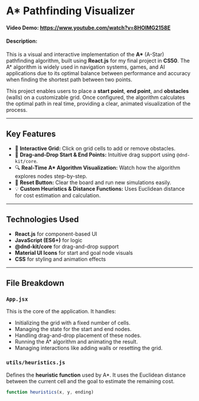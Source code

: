 # A* Pathfinding Visualizer

#### Video Demo: https://www.youtube.com/watch?v=8HOlMG2158E
#### Description:

This is a visual and interactive implementation of the **A\*** (A-Star) pathfinding algorithm, built using **React.js** for my final project in **CS50**. The A* algorithm is widely used in navigation systems, games, and AI applications due to its optimal balance between performance and accuracy when finding the shortest path between two points.

This project enables users to place a **start point**, **end point**, and **obstacles** (walls) on a customizable grid. Once configured, the algorithm calculates the optimal path in real time, providing a clear, animated visualization of the process.

---

## Key Features

- 🧭 **Interactive Grid:** Click on grid cells to add or remove obstacles.
- 🚩 **Drag-and-Drop Start & End Points:** Intuitive drag support using `@dnd-kit/core`.
- 🔍 **Real-Time A\* Algorithm Visualization:** Watch how the algorithm explores nodes step-by-step.
- 🔁 **Reset Button:** Clear the board and run new simulations easily.
- 💡 **Custom Heuristics & Distance Functions:** Uses Euclidean distance for cost estimation and calculation.

---

## Technologies Used

- **React.js** for component-based UI
- **JavaScript (ES6+)** for logic
- **@dnd-kit/core** for drag-and-drop support
- **Material UI Icons** for start and goal node visuals
- **CSS** for styling and animation effects

---

## File Breakdown

### `App.jsx`

This is the core of the application. It handles:

- Initializing the grid with a fixed number of cells.
- Managing the state for the start and end nodes.
- Handling drag-and-drop placement of these nodes.
- Running the A\* algorithm and animating the result.
- Managing interactions like adding walls or resetting the grid.

### `utils/heuristics.js`

Defines the **heuristic function** used by A\*. It uses the Euclidean distance between the current cell and the goal to estimate the remaining cost.

```js
function heuristics(x, y, ending)
